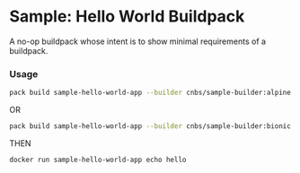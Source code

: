 # Sample: Hello World Buildpack

A no-op buildpack whose intent is to show minimal requirements of a buildpack.

### Usage

```bash
pack build sample-hello-world-app --builder cnbs/sample-builder:alpine --buildpack .
```

OR

```bash
pack build sample-hello-world-app --builder cnbs/sample-builder:bionic --buildpack .
```

THEN

```
docker run sample-hello-world-app echo hello
```
